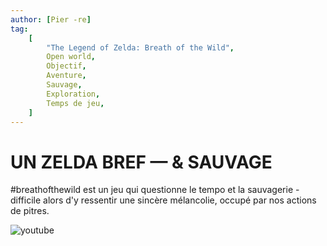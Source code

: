 ```yaml
---
author: [Pier -re]
tag:
    [
        "The Legend of Zelda: Breath of the Wild",
        Open world,
        Objectif,
        Aventure,
        Sauvage,
        Exploration,
        Temps de jeu,
    ]
---
```


# UN ZELDA BREF — & SAUVAGE

#breathofthewild est un jeu qui questionne le tempo et la sauvagerie - difficile alors d'y ressentir une sincère mélancolie, occupé par nos actions de pitres.

![youtube](https://www.youtube.com/watch?v=JTDZNhMZ4Sk)
